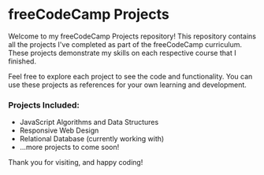 # freeCodeCamp Projects 
Welcome to my freeCodeCamp Projects repository! This repository contains all the projects I've completed as part of the freeCodeCamp curriculum. These projects demonstrate my skills on each respective course that I finished.

Feel free to explore each project to see the code and functionality. You can use these projects as references for your own learning and development. 
### Projects Included: 
- JavaScript Algorithms and Data Structures
- Responsive Web Design
- Relational Database (currently working with)
- ...more projects to come soon!

Thank you for visiting, and happy coding!

